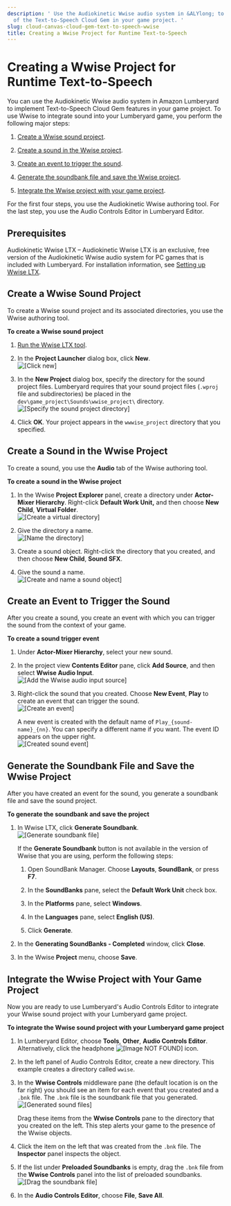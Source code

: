 ```yaml
---
description: ' Use the Audiokinetic Wwise audio system in &ALYlong; to implement features
  of the Text-to-Speech Cloud Gem in your game project. '
slug: cloud-canvas-cloud-gem-text-to-speech-wwise
title: Creating a Wwise Project for Runtime Text-to-Speech
---
```

# Creating a Wwise Project for Runtime Text\-to\-Speech<a name="cloud-canvas-cloud-gem-text-to-speech-wwise"></a>

You can use the Audiokinetic Wwise audio system in Amazon Lumberyard to implement Text\-to\-Speech Cloud Gem features in your game project\. To use Wwise to integrate sound into your Lumberyard game, you perform the following major steps:

1. [Create a Wwise sound project](#cloud-canvas-cloud-gem-text-to-speech-wwise-create-a-wwise-sound-project)\. 

1. [Create a sound in the Wwise project](#cloud-canvas-cloud-gem-text-to-speech-wwise-create-a-sound)\. 

1. [Create an event to trigger the sound](#cloud-canvas-cloud-gem-text-to-speech-wwise-create-an-event)\. 

1. [Generate the soundbank file and save the Wwise project](#cloud-canvas-cloud-gem-text-to-speech-wwise-generate-soundbank-file-and-save-wwise-project)\. 

1. [Integrate the Wwise project with your game project](#cloud-canvas-cloud-gem-text-to-speech-wwise-integrate-wwise-project-with-game-project)\. 

For the first four steps, you use the Audiokinetic Wwise authoring tool\. For the last step, you use the Audio Controls Editor in Lumberyard Editor\.

## Prerequisites<a name="cloud-canvas-cloud-gem-text-to-speech-wwise-prerequisites"></a>

Audiokinetic Wwise LTX – Audiokinetic Wwise LTX is an exclusive, free version of the Audiokinetic Wwise audio system for PC games that is included with Lumberyard\. For installation information, see [Setting up Wwise LTX](audio-wwise-using.md)\.

## Create a Wwise Sound Project<a name="cloud-canvas-cloud-gem-text-to-speech-wwise-create-a-wwise-sound-project"></a>

To create a Wwise sound project and its associated directories, you use the Wwise authoring tool\.

**To create a Wwise sound project**

1. [Run the Wwise LTX tool](audio-wwise-using.md#audio-setting-wwise-authoring-tool)\.

1. In the **Project Launcher** dialog box, click **New**\.  
![\[Click new\]](/images/userguide/cloud_canvas/cloud-canvas-cloud-gem-text-to-speech-wwise-1.png)

1. In the **New Project** dialog box, specify the directory for the sound project files\. Lumberyard requires that your sound project files \(`.wproj` file and subdirectories\) be placed in the `dev\game_project\Sounds\wwise_project\` directory\.  
![\[Specify the sound project directory\]](/images/userguide/cloud_canvas/cloud-canvas-cloud-gem-text-to-speech-wwise-2.png)

1. Click **OK**\. Your project appears in the `wwwise_project` directory that you specified\.

## Create a Sound in the Wwise Project<a name="cloud-canvas-cloud-gem-text-to-speech-wwise-create-a-sound"></a>

To create a sound, you use the **Audio** tab of the Wwise authoring tool\.

**To create a sound in the Wwise project**

1. In the Wwise **Project Explorer** panel, create a directory under **Actor\-Mixer Hierarchy**\. Right\-click **Default Work Unit,** and then choose **New Child**, **Virtual Folder**\.  
![\[Create a virtual directory\]](/images/userguide/cloud_canvas/cloud-canvas-cloud-gem-text-to-speech-wwise-3.png)

1. Give the directory a name\.  
![\[Name the directory\]](/images/userguide/cloud_canvas/cloud-canvas-cloud-gem-text-to-speech-wwise-4.png)

1. Create a sound object\. Right\-click the directory that you created, and then choose **New Child**, **Sound SFX**\.

1. Give the sound a name\.  
![\[Create and name a sound object\]](/images/userguide/cloud_canvas/cloud-canvas-cloud-gem-text-to-speech-wwise-5.png)

## Create an Event to Trigger the Sound<a name="cloud-canvas-cloud-gem-text-to-speech-wwise-create-an-event"></a>

After you create a sound, you create an event with which you can trigger the sound from the context of your game\.

**To create a sound trigger event**

1. Under **Actor\-Mixer Hierarchy**, select your new sound\.

1. In the project view **Contents Editor** pane, click **Add Source**, and then select **Wwise Audio Input**\.  
![\[Add the Wwise audio input source\]](/images/userguide/cloud_canvas/cloud-canvas-cloud-gem-text-to-speech-wwise-6.png)

1. Right\-click the sound that you created\. Choose **New Event**, **Play** to create an event that can trigger the sound\.  
![\[Create an event\]](/images/userguide/cloud_canvas/cloud-canvas-cloud-gem-text-to-speech-wwise-7.png)

   A new event is created with the default name of `Play_{sound-name}_{nn}`\. You can specify a different name if you want\. The event ID appears on the upper right\.  
![\[Created sound event\]](/images/userguide/cloud_canvas/cloud-canvas-cloud-gem-text-to-speech-wwise-8.png)

## Generate the Soundbank File and Save the Wwise Project<a name="cloud-canvas-cloud-gem-text-to-speech-wwise-generate-soundbank-file-and-save-wwise-project"></a>

After you have created an event for the sound, you generate a soundbank file and save the sound project\.

**To generate the soundbank and save the project**

1. In Wwise LTX, click **Generate Soundbank**\.  
![\[Generate soundbank file\]](/images/userguide/cloud_canvas/cloud-canvas-cloud-gem-text-to-speech-wwise-generate-soundbank-file.png)

   If the **Generate Soundbank** button is not available in the version of Wwise that you are using, perform the following steps:

   1. Open SoundBank Manager\. Choose **Layouts**, **SoundBank**, or press **F7**\.

   1. In the **SoundBanks** pane, select the **Default Work Unit** check box\.

   1. In the **Platforms** pane, select **Windows**\.

   1. In the **Languages** pane, select **English \(US\)**\.

   1. Click **Generate**\.

1. In the **Generating SoundBanks \- Completed** window, click **Close**\.

1. In the Wwise **Project** menu, choose **Save**\.

## Integrate the Wwise Project with Your Game Project<a name="cloud-canvas-cloud-gem-text-to-speech-wwise-integrate-wwise-project-with-game-project"></a>

Now you are ready to use Lumberyard's Audio Controls Editor to integrate your Wwise sound project with your Lumberyard game project\.

**To integrate the Wwise sound project with your Lumberyard game project**

1. In Lumberyard Editor, choose **Tools**, **Other**, **Audio Controls Editor**\. Alternatively, click the headphone ![\[Image NOT FOUND\]](/images/userguide/cloud_canvas/cloud-canvas-cloud-gem-text-to-speech-wwise-9.png) icon\.

1. In the left panel of Audio Controls Editor, create a new directory\. This example creates a directory called `wwise`\.

1. In the **Wwise Controls** middleware pane \(the default location is on the far right\) you should see an item for each event that you created and a `.bnk` file\. The `.bnk` file is the soundbank file that you generated\.  
![\[Generated sound files\]](/images/userguide/cloud_canvas/cloud-canvas-cloud-gem-text-to-speech-wwise-10.png)

   Drag these items from the **Wwise Controls** pane to the directory that you created on the left\. This step alerts your game to the presence of the Wwise objects\.

1. Click the item on the left that was created from the `.bnk` file\. The **Inspector** panel inspects the object\.

1. If the list under **Preloaded Soundbanks** is empty, drag the `.bnk` file from the **Wwise Controls** panel into the list of preloaded soundbanks\.  
![\[Drag the soundbank file\]](/images/userguide/cloud_canvas/cloud-canvas-cloud-gem-text-to-speech-wwise-11.png)

1. In the **Audio Controls Editor**, choose **File**, **Save All**\.